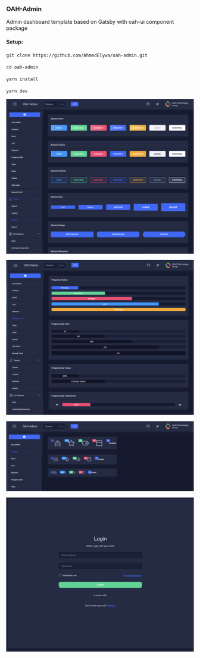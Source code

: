 ### OAH-Admin

Admin dashboard template based on Gatsby with oah-ui component package

#### Setup:

```
git clone https://github.com/AhmedElywa/oah-admin.git

cd oah-admin

yarn install

yarn dev
```

![screenshot](./src/images/screenshot1.png)

![screenshot](./src/images/screenshot2.png)

![screenshot](./src/images/screenshot3.png)

![screenshot](./src/images/screenshot4.png)

